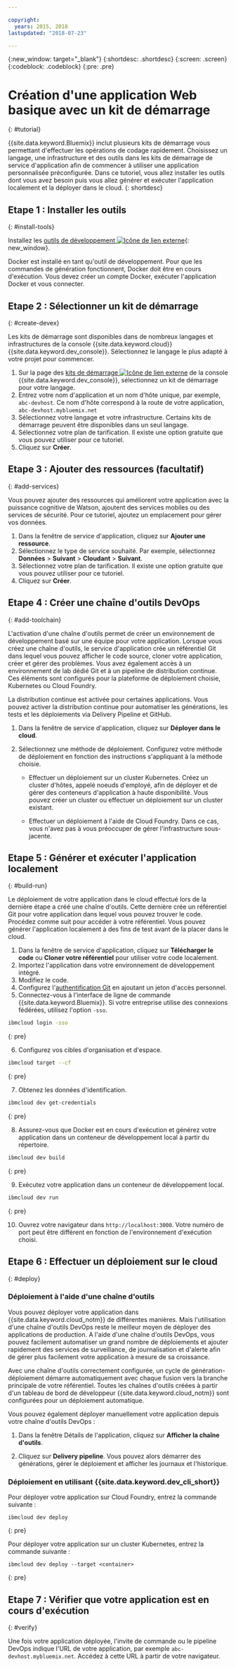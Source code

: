 ```yaml
---

copyright:
  years: 2015, 2018
lastupdated: "2018-07-23"

---
```


{:new_window: target="_blank"}
{:shortdesc: .shortdesc}
{:screen: .screen}
{:codeblock: .codeblock}
{:pre: .pre}

# Création d'une application Web basique avec un kit de démarrage
{: #tutorial}

{{site.data.keyword.Bluemix}} inclut plusieurs kits de démarrage vous permettant d'effectuer les opérations de codage rapidement. Choisissez un langage, une infrastructure et des outils dans les kits de démarrage de service d'application afin de commencer à utiliser une application personnalisée préconfigurée. Dans ce tutoriel, vous allez installer les outils dont vous avez besoin puis vous allez générer et exécuter l'application localement et la déployer dans le cloud.
{: shortdesc}

## Etape 1 : Installer les outils
{: #install-tools}

Installez les [outils de développement ![Icône de lien externe](../../icons/launch-glyph.svg "Icône de lien externe")](https://github.com/IBM-Bluemix/ibm-cloud-developer-tools){: new_window}.

Docker est installé en tant qu'outil de développement. Pour que les commandes de génération fonctionnent, Docker doit être en cours d'exécution. Vous devez créer un compte Docker, exécuter l'application Docker et vous connecter.

## Etape 2 : Sélectionner un kit de démarrage
{: #create-devex}

Les kits de démarrage sont disponibles dans de nombreux langages et infrastructures de la console {{site.data.keyword.cloud}} {{site.data.keyword.dev_console}}. Sélectionnez le langage le plus adapté à votre projet pour commencer.

1. Sur la page des [kits de démarrage ![Icône de lien externe](../../icons/launch-glyph.svg "Icône de lien externe")](https://console.bluemix.net/developer/appservice/starter-kits/) de la console {{site.data.keyword.dev_console}}, sélectionnez un kit de démarrage pour votre langage.
2. Entrez votre nom d'application et un nom d'hôte unique, par exemple, `abc-devhost`. Ce nom d'hôte correspond à la route de votre application, `abc-devhost.mybluemix.net`
3. Sélectionnez votre langage et votre infrastructure. Certains kits de démarrage peuvent être disponibles dans un seul langage.
4. Sélectionnez votre plan de tarification. Il existe une option gratuite que vous pouvez utiliser pour ce tutoriel.
5. Cliquez sur **Créer**.

## Etape 3 : Ajouter des ressources (facultatif)
{: #add-services}

Vous pouvez ajouter des ressources qui améliorent votre application avec la puissance cognitive de Watson, ajoutent des services mobiles ou des services de sécurité. Pour ce tutoriel, ajoutez un emplacement pour gérer vos données.

1. Dans la fenêtre de service d'application, cliquez sur **Ajouter une ressource**.
2. Sélectionnez le type de service souhaité. Par exemple, sélectionnez **Données** > **Suivant** > **Cloudant** > **Suivant**.
3. Sélectionnez votre plan de tarification. Il existe une option gratuite que vous pouvez utiliser pour ce tutoriel.
4. Cliquez sur **Créer**.

## Etape 4 : Créer une chaîne d'outils DevOps
{: #add-toolchain}

L'activation d'une chaîne d'outils permet de créer un environnement de développement basé sur une équipe pour votre application. Lorsque vous créez une chaîne d'outils, le service d'application crée un référentiel Git dans lequel vous pouvez afficher le code source, cloner votre application, créer et gérer des problèmes. Vous avez également accès à un environnement de lab dédié Git et à un pipeline de distribution continue. Ces éléments sont configurés pour la plateforme de déploiement choisie, Kubernetes ou Cloud Foundry.

La distribution continue est activée pour certaines applications. Vous pouvez activer la distribution continue pour automatiser les générations, les tests et les déploiements via Delivery Pipeline et GitHub.

1. Dans la fenêtre de service d'application, cliquez sur **Déployer dans le cloud**.
2. Sélectionnez une méthode de déploiement. Configurez votre méthode de déploiement en fonction des instructions s'appliquant à la méthode choisie.

    * Effectuer un déploiement sur un cluster Kubernetes. Créez un cluster d'hôtes, appelé noeuds d'employé, afin de déployer et de gérer des conteneurs d'application à haute disponibilité. Vous pouvez créer un cluster ou effectuer un déploiement sur un cluster existant.

    * Effectuer un déploiement à l'aide de Cloud Foundry. Dans ce cas, vous n'avez pas à vous préoccuper de gérer l'infrastructure sous-jacente.

## Etape 5 : Générer et exécuter l'application localement
{: #build-run}

Le déploiement de votre application dans le cloud effectué lors de la dernière étape a créé une chaîne d'outils. Cette dernière crée un référentiel Git pour votre application dans lequel vous pouvez trouver le code. Procédez comme suit pour accéder à votre référentiel. Vous pouvez générer l'application localement à des fins de test avant de la placer dans le cloud.

1. Dans la fenêtre de service d'application, cliquez sur **Télécharger le code** ou **Cloner votre référentiel** pour utiliser votre code localement.
2. Importez l'application dans votre environnement de développement intégré.
3. Modifiez le code.
4. Configurez l'[authentification Git](/docs/services/ContinuousDelivery/git_working.html#git_authentication) en ajoutant un jeton d'accès personnel.
5. Connectez-vous à l'interface de ligne de commande {{site.data.keyword.Bluemix}}. Si votre entreprise utilise des connexions fédérées, utilisez l'option `-sso`.

  ```bash
  ibmcloud login -sso
  ```
  {: pre}

6. Configurez vos cibles d'organisation et d'espace.

  ```bash
  ibmcloud target --cf
  ```
  {: pre}

7.  Obtenez les données d'identification.

  ```bash
  ibmcloud dev get-credentials
  ```
  {: pre}

8. Assurez-vous que Docker est en cours d'exécution et générez votre application dans un conteneur de développement local à partir du répertoire.

  ```bash
  ibmcloud dev build
  ```
  {: pre}

9. Exécutez votre application dans un conteneur de développement local.

  ```bash
  ibmcloud dev run
  ```
  {: pre}

10.  Ouvrez votre navigateur dans `http://localhost:3000`. Votre numéro de port peut être différent en fonction de l'environnement d'exécution choisi.

## Etape 6 : Effectuer un déploiement sur le cloud
{: #deploy}

### Déploiement à l'aide d'une chaîne d'outils

Vous pouvez déployer votre application dans {{site.data.keyword.cloud_notm}} de différentes manières. Mais l'utilisation d'une chaîne d'outils DevOps reste le meilleur moyen de déployer des applications de production. A l'aide d'une chaîne d'outils DevOps, vous pouvez facilement automatiser un grand nombre de déploiements et ajouter rapidement des services de surveillance, de journalisation et d'alerte afin de gérer plus facilement votre application à mesure de sa croissance.

Avec une chaîne d'outils correctement configurée, un cycle de génération-déploiement démarre automatiquement avec chaque fusion vers la branche principale de votre référentiel. Toutes les chaînes d'outils créées à partir d'un tableau de bord de développeur {{site.data.keyword.cloud_notm}} sont configurées pour un déploiement automatique.

Vous pouvez également déployer manuellement votre application depuis votre chaîne d'outils DevOps :

1. Dans la fenêtre Détails de l'application, cliquez sur **Afficher la chaîne d'outils**.

2. Cliquez sur **Delivery pipeline**. Vous pouvez alors démarrer des générations, gérer le déploiement et afficher les journaux et l'historique.

### Déploiement en utilisant {{site.data.keyword.dev_cli_short}}

Pour déployer votre application sur Cloud Foundry, entrez la commande suivante :

```
ibmcloud dev deploy
```
{: pre}

Pour déployer votre application sur un cluster Kubernetes, entrez la commande suivante :

```
ibmcloud dev deploy --target <container>
```
{: pre}

## Etape 7 : Vérifier que votre application est en cours d'exécution
{: #verify}

Une fois votre application déployée, l'invite de commande ou le pipeline DevOps indique l'URL de votre application, par exemple `abc-devhost.mybluemix.net`. Accédez à cette URL à partir de votre navigateur.
